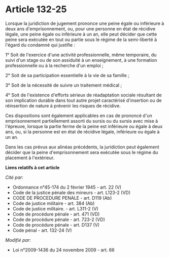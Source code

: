 # Article 132-25

Lorsque la juridiction de jugement prononce une peine égale ou inférieure à deux ans d'emprisonnement, ou, pour une personne
en état de récidive légale, une peine égale ou inférieure à un an, elle peut décider que cette peine sera exécutée en tout ou
partie sous le régime de la semi-liberté à l'égard du condamné qui justifie : 

1° Soit de l'exercice d'une activité professionnelle, même temporaire, du suivi d'un stage ou de son assiduité à un
enseignement, à une formation professionnelle ou à la recherche d'un emploi ; 

2° Soit de sa participation essentielle à la vie de sa famille ; 

3° Soit de la nécessité de suivre un traitement médical ; 

4° Soit de l'existence d'efforts sérieux de réadaptation sociale résultant de son implication durable dans tout autre projet
caractérisé d'insertion ou de réinsertion de nature à prévenir les risques de récidive. 

Ces dispositions sont également applicables en cas de prononcé d'un emprisonnement partiellement assorti du sursis ou du
sursis avec mise à l'épreuve, lorsque la partie ferme de la peine est inférieure ou égale à deux ans, ou, si la personne est
en état de récidive légale, inférieure ou égale à un an. 

Dans les cas prévus aux alinéas précédents, la juridiction peut également décider que la peine d'emprisonnement sera exécutée
sous le régime du placement à l'extérieur.

**Liens relatifs à cet article**

_Cité par_:

  - Ordonnance n°45-174 du 2 février 1945 - art. 22 (V)
  - Code de la justice pénale des mineurs - art. L123-2 (VD)
  - CODE DE PROCEDURE PENALE - art. D119 (Ab)
  - Code de justice militaire - art. 384 (Ab)
  - Code de justice militaire. - art. L311-2 (V)
  - Code de procédure pénale - art. 471 (VD)
  - Code de procédure pénale - art. 723-2 (VD)
  - Code de procédure pénale - art. D137 (V)
  - Code pénal - art. 132-24 (V)

_Modifié par_:

  - Loi n°2009-1436 du 24 novembre 2009 - art. 66

